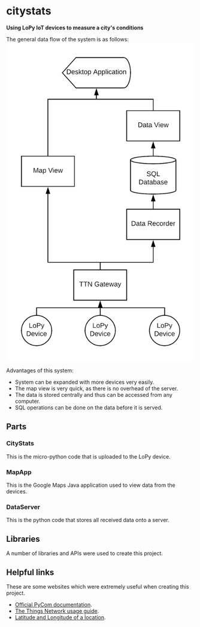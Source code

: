 # citystats
**Using LoPy IoT devices to measure a city's conditions**   
  
The general data flow of the system is as follows:
![data flow diagram](resources/diagrams/data_flow2.png "data flow")    
  
Advantages of this system:  
* System can be expanded with more devices very easily.
* The map view is very quick, as there is no overhead of the server.
* The data is stored centrally and thus can be accessed from any computer. 
* SQL operations can be done on the data before it is served. 
  
     
## Parts ## 

### CityStats ### 
This is the micro-python code that is uploaded to the LoPy device.  

### MapApp ### 
This is the Google Maps Java application used to view data from the devices. 

### DataServer ###
This is the python code that stores all received data onto a server. 

## Libraries ## 
A number of libraries and APIs were used to create this project. 

## Helpful links ## 
These are some websites which were extremely useful when creating this project.   
* [Official PyCom documentation](https://docs.pycom.io/chapter/gettingstarted/).  
* [The Things Network usage guide](https://www.thethingsnetwork.org/docs/devices/lopy/usage.html).  
* [Latitude and Longitude of a location](https://www.latlong.net/).   


